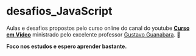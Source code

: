 # desafios_JavaScript

Aulas e desafios propostos pelo curso online do canal do youtube  [**Curso em Vídeo**](https://www.youtube.com/watch?v=Ejkb_YpuHWs&list=PLHz_AreHm4dkZ9-atkcmcBaMZdmLHft8n&ab_channel=CursoemV%C3%ADdeo) ministrado pelo excelente professor [Gustavo Guanabara](https://github.com/gustavoguanabara). 🍎

**Foco nos estudos e espero aprender bastante.**
